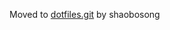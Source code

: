 Moved to [dotfiles.git](https://github.com/shaobosong/dotfiles/tree/main/.config/nvim) by shaobosong
